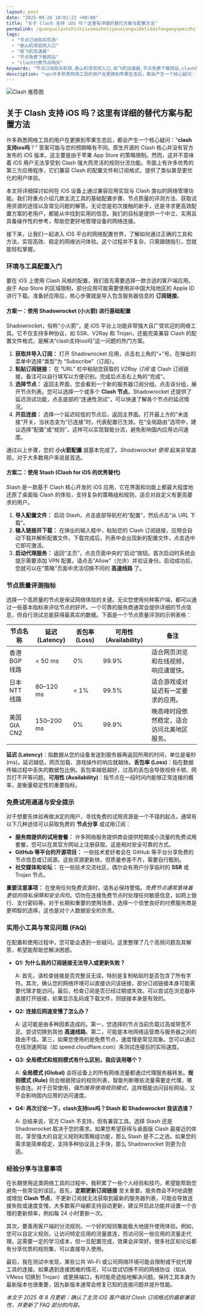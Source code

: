 ```yaml
---
layout: post
date: "2025-09-28 10:01:22 +08:00"
title: "关于 Clash 支持 iOS 吗？这里有详细的替代方案与配置方法"
permalink: /guanyuclashzhichiiosmazheliyouxiangxidetidaifanganyupeizhifangfa/
tags:
  - "节点订阅购买机场"
  - "泰山机场官网入口"
  - "纸飞机加速器"
  - "节点免费下载网站"
  - "clash付费节点购买"
keywords: "节点订阅购买机场,泰山机场官网入口,纸飞机加速器,节点免费下载网站,clash付费节点购买"
description: "<p>许多熟悉网络工具的用户在更换到苹果生态后，都会产生一个核心疑问：“<strong>clash支持ios吗</strong>？” 答案可能与您的预期略有不同。原生开源的 Clash 核心并没有官方发布的 iOS 版本，这主要是由于苹果 App Store 的策略限制。然而，这并不意味着 iOS 用户无法享受到 Clash 强大而灵活的规则分流功能。市面上有许多优秀的第三方应用程序，它们兼容 Clash 的配置文件和订阅格式，提供了类似甚至更优化的用户体验。</p>"
---
```


![Clash 推荐图](https://clashjd.github.io/assets/img/节点订阅推荐.png)

## 关于 Clash 支持 iOS 吗？这里有详细的替代方案与配置方法

<p>许多熟悉网络工具的用户在更换到苹果生态后，都会产生一个核心疑问：“<strong>clash支持ios吗</strong>？” 答案可能与您的预期略有不同。原生开源的 Clash 核心并没有官方发布的 iOS 版本，这主要是由于苹果 App Store 的策略限制。然而，这并不意味着 iOS 用户无法享受到 Clash 强大而灵活的规则分流功能。市面上有许多优秀的第三方应用程序，它们兼容 Clash 的配置文件和订阅格式，提供了类似甚至更优化的用户体验。</p>
<p>本文将详细探讨如何在 iOS 设备上通过兼容应用实现与 Clash 类似的网络管理功能。我们将重点介绍几款主流工具的基础配置步骤、节点质量的评测方法、获取试用资源的途径以及常见问题的解答。无论您是初次接触的新手，还是寻求更高效配置方案的老用户，都能从中找到实用的信息。我们的目标是提供一个中立、实用且具备操作性的参考，帮助您更好地管理设备的网络连接。</p>
<p>接下来，让我们一起进入 iOS 平台的网络配置世界，了解如何通过正确的工具和方法，实现高效、稳定的网络访问体验。这个过程并不复杂，只需跟随指引，您就能轻松掌握。</p>

<h3>环境与工具配置入门</h3>
<p>要在 iOS 上使用 Clash 风格的配置，我们首先需要选择一款合适的客户端应用。由于 App Store 的区域限制，部分应用可能需要使用非中国大陆地区的 Apple ID 进行下载。准备好应用后，核心步骤就是导入包含服务器信息的 <strong>订阅链接</strong>。</p>

<h4>方案一：使用 Shadowrocket (小火箭) 进行基础配置</h4>
<p>Shadowrocket，俗称“小火箭”，是 iOS 平台上功能非常强大且广受欢迎的网络工具。它不仅支持多种协议，如 SSR、V2Ray 和 Trojan，还能完美兼容 Clash 的配置文件格式，是解决“clash支持ios吗”这一问题的热门方案。</p>
<ol>
    <li><strong>获取并导入订阅：</strong> 打开 Shadowrocket 应用，点击右上角的“+”号。在弹出的菜单中选择“类型”为 “Subscribe”（订阅）。</li>
    <li><strong>粘贴订阅链接：</strong> 在 “URL” 栏中粘贴您获取的 <em>V2Ray 订阅</em> 或 Clash 订阅链接，备注可以自行填写以方便识别。完成后点击右上角的“完成”。</li>
    <li><strong>选择节点：</strong> 返回主界面，您会看到一个新的服务器订阅分组。点击该分组，展开节点列表。您可以选择一个或多个 <strong>Clash 节点</strong>。Shadowrocket 还提供了延迟测试功能，点击底部的“连通性测试”，可以快速了解各个节点的延迟情况。</li>
    <li><strong>开启连接：</strong> 选择一个延迟较低的节点后，返回主界面。打开最上方的“未连接”开关，当状态变为“已连接”时，代表配置已生效。在“全局路由”选项中，建议选择“配置”或“规则”，这样可以实现智能分流，避免影响国内应用访问速度。</li>
</ol>
<p>通过以上步骤，您的 <strong>小火箭配置</strong> 就基本完成了。<em>Shadowrocket 使用</em> 起来非常直观，对于大多数用户来说是首选。</p>

<h4>方案二：使用 Stash (Clash for iOS 的优秀替代)</h4>
<p>Stash 是一款基于 Clash 核心开发的 iOS 应用，它在界面和功能上都最大程度地还原了桌面版 Clash 的体验，支持复杂的策略组和规则，适合对自定义有更高要求的用户。</p>
<ol>
    <li><strong>导入配置文件：</strong> 启动 Stash，点击底部导航栏的“配置”，然后点击“从 URL 下载”。</li>
    <li><strong>输入链接并下载：</strong> 在弹出的输入框中，粘贴您的 Clash 订阅链接，应用会自动下载并解析配置文件。下载完成后，列表中会出现新的配置文件，点击选中它即可激活。</li>
    <li><strong>启动代理服务：</strong> 返回“主页”，点击页面中央的“启动”按钮。首次启动时系统会提示需要添加 VPN 配置，请点击“Allow”（允许）并验证身份。启动成功后，您就可以在“策略”页面中灵活切换不同的 <strong>高速线路</strong> 了。</li>
</ol>

<h3>节点质量评测指标</h3>
<p>选择一个高质量的节点是保证网络体验的关键。无论您使用何种客户端，都可以通过一些基本指标来评估节点的好坏。一个可靠的服务商通常会提供详细的节点信息，但自行测试总能获得最真实的数据。下面是一个节点质量评测的示例表格：</p>
<table>
  <thead>
    <tr>
      <th>节点名称</th>
      <th>延迟 (Latency)</th>
      <th>丢包率 (Loss)</th>
      <th>可用性 (Availability)</th>
      <th>备注</th>
    </tr>
  </thead>
  <tbody>
    <tr>
      <td>香港 BGP 线路</td>
      <td>&lt; 50 ms</td>
      <td>0%</td>
      <td>99.9%</td>
      <td>适合网页浏览和在线视频，响应速度快。</td>
    </tr>
    <tr>
      <td>日本 NTT 线路</td>
      <td>80–120 ms</td>
      <td>&lt; 1%</td>
      <td>99.5%</td>
      <td>适合游戏或对延迟有一定要求的应用。</td>
    </tr>
    <tr>
      <td>美国 GIA CN2</td>
      <td>150–200 ms</td>
      <td>0%</td>
      <td>99.9%</td>
      <td>晚高峰时段依然稳定，适合访问北美地区服务。</td>
    </tr>
  </tbody>
</table>
<p><strong>延迟 (Latency)</strong>：指数据从您的设备发送到服务器再返回所用的时间，单位是毫秒 (ms)。延迟越低，网页加载、游戏操作的响应就越快。<strong>丢包率 (Loss)</strong>：指在数据传输过程中丢失的数据包比例。丢包率越低越好，过高的丢包会导致视频卡顿、网页打不开等问题。<strong>可用性 (Availability)</strong>：指节点在一段时间内能够正常连接的概率，是衡量稳定性的重要指标。</p>

<h3>免费试用通道与安全提示</h3>
<p>对于想要先体验再做决定的用户，寻找免费的试用资源是一个不错的起点。通常有以下几种途径可以获取免费的 <strong>节点分享</strong> 或试用订阅：</p>
<ul>
    <li><strong>服务商提供的试用套餐：</strong> 许多网络服务提供商会提供短期或小流量的免费试用套餐，您可以在其官方网站上注册获取。这是相对安全可靠的方式。</li>
    <li><strong>GitHub 等平台的开源项目：</strong> 一些技术爱好者会在 GitHub 等平台分享免费的节点信息或订阅源。这些资源更新快，但质量参差不齐，需要自行甄别。</li>
    <li><strong>社交媒体和论坛：</strong> 在一些技术交流社区，偶尔会有用户分享临时的 <strong>SSR</strong> 或 Trojan 节点。</li>
</ul>
<p><strong>重要注意事项：</strong> 在使用任何免费资源时，请务必保持警惕。<em>免费节点通常意味着更低的隐私保障和安全风险</em>。切勿在连接免费节点时处理任何敏感信息，如网上银行、支付密码等。对于长期和重要的使用场景，选择一个信誉良好的付费服务商是更明智的选择，这也是对个人数据安全的负责。</p>

<h3>实用小工具与常见问题 (FAQ)</h3>
<p>在配置和使用过程中，您可能会遇到一些疑问。这里整理了几个高频问题及其解答，希望能帮助您解决困惑。</p>
<ul>
    <li>
        <strong>Q1: 为什么我的订阅链接无法导入或更新失败？</strong>
        <p>A: 首先，请检查链接是否完整且无误，特别是复制粘贴时是否包含了所有字符。其次，确认您的网络环境可以直接访问该链接，部分订阅链接本身可能需要代理才能访问。最后，检查订阅是否已经过期或失效。可以尝试在浏览器中直接打开链接，如果显示乱码或下载文件，则链接本身是有效的。</p>
    </li>
    <li>
        <strong>Q2: 连接后网速变慢了怎么办？</strong>
        <p>A: 这可能是由多种因素造成的。第一，您选择的节点当前负载过高或带宽不足。尝试切换到其他 <strong>高速线路</strong>。第二，可能是本地网络运营商与服务器之间的路由不佳。第三，如果您使用的是免费节点，速度慢是常见现象。您可以通过在线测速网站（如 speed.cloudflare.com）来测试连接后的实际速度。</p>
    </li>
    <li>
        <strong>Q3: 全局模式和规则模式有什么区别，我应该用哪个？</strong>
        <p>A: <strong>全局模式 (Global)</strong> 会将设备上的所有网络流量都通过代理服务器转发。<strong>规则模式 (Rule)</strong> 则会根据预设的规则列表，智能判断哪些流量需要走代理，哪些直连。对于日常使用，<em>强烈推荐使用规则模式</em>，这样既能访问目标网站，又不会影响国内应用的访问速度。</p>
    </li>
    <li>
        <strong>Q4: 再次讨论一下，clash支持ios吗？Stash 和 Shadowrocket 我该选谁？</strong>
        <p>A: 总结来说，官方 Clash 不支持，但有兼容工具。选择 Stash 还是 Shadowrocket 取决于您的需求。如果您希望获得与桌面版 Clash 最接近的体验，享受强大的自定义规则和策略组功能，那么 Stash 是不二之选。如果您的需求是简单稳定，支持多种协议且上手快，那么 Shadowrocket 则更为合适。</p>
    </li>
</ul>

<h3>经验分享与注意事项</h3>
<p>在长期使用这类网络工具的过程中，我积累了一些个人经验和技巧，希望能帮助您避免一些常见的误区。首先，<strong>定期更新订阅链接</strong> 至关重要。服务商会不时地调整或增加 <strong>Clash 节点</strong>，不更新订阅就无法获取到最新的服务器列表，可能会导致连接失败或速度变慢。大多数客户端都支持自动更新，建议开启此功能并设置一个合理的更新频率，例如每 24 小时更新一次。</p>
<p>其次，要善用客户端的分流规则。一个好的规则集能极大地提升使用体验。例如，您可以自定义规则，让访问特定应用的流量直连，而访问另一些应用的流量走代理。这需要一定的学习成本，但一旦配置完成，效果会非常好。很多社区和论坛都有分享优质的规则集，可以直接导入使用。</p>
<p>最后，我在测试中发现，某些公共 Wi-Fi 或公司网络环境可能会限制或干扰代理工具的连接。如果遇到连接困难的情况，可以尝试切换不同的网络协议（如从 VMess 切换到 Trojan）或更换端口，有时能奇迹般地解决问题。保持工具本身为最新版本也很重要，因为新版本通常会修复已知的连接问题并提升性能。</p>

<p><em>本文于 2025 年 8 月更新：确认了主流 iOS 客户端对 Clash 订阅格式的最新兼容性，并更新了 FAQ 部分的内容。</em></p>